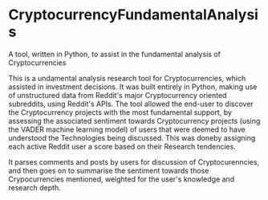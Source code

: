 # CryptocurrencyFundamentalAnalysis
A tool, written in Python, to assist in the fundamental analysis of Cryptocurrencies

This is a undamental analysis research tool for Cryptocurrencies, which assisted in investment decisions. It was built entirely in Python, making use of unstructured data from Reddit's major Cryptocurrency oriented subreddits, using Reddit's APIs. The tool allowed the end-user to discover the Cryptocurrency projects with the most fundamental support, by assessing the associated sentiment towards Cryptocurrency projects (using the VADER machine learning model) of users that were deemed to have understood the Technologies being discussed. This was doneby assigning each active Reddit user a score based on their Research tendencies.

It parses comments and posts by users for discussion of Cryptocurenncies, and then goes on to summarise the sentiment towards those Crypocurrencies mentioned, weighted for the user's knowledge and research depth.
